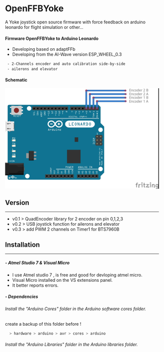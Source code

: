 # OpenFFBYoke

A Yoke joystick open source firmware with force feedback on arduino leonardo for flight simulation or other...

#### Firmware OpenFFBYoke to Arduino Leonardo
 - Developing based on adaptFFb 
 - Developing from the AI-Wave version ESP_WHEEL_0.3


```sh
 - 2-Channels encoder and auto calibration side-by-side
 - ailerons and elevator
```
 
#### Schematic

 ![pinout](./img/OpenFFBYoke_0.1.jpg)

## Version
__________________
- v0.1 > QuadEncoder library for 2 encoder on pin 0,1,2,3 
- v0.2 > USB joystick function for ailerons and elevator
- v0.3 > add PWM 2 channels on Timer1 for BTS7960B

## Installation
__________________
##### - Atmel Studio 7 & Visual Micro
* I use Atmel studio 7 , is free and good for devloping atmel micro.
* Visual Micro installed on the VS extensions panel.
* It better reports errors.

##### - Dependencies
  
######  Install the *"Arduino Cores"* folder in the Arduino software cores folder.

create a backup of this folder before !

```sh 
  > hardware > arduino > avr > cores > arduino
```
######  Install the *"Arduino Libraries"* folder in the Arduino libraries folder.
